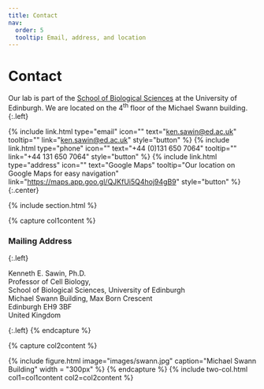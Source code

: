```yaml
---
title: Contact
nav:
  order: 5
  tooltip: Email, address, and location
---
```


# <i class="fas fa-envelope"></i>Contact

Our lab is part of the [School of Biological Sciences](https://www.ed.ac.uk/biology) at the University of Edinburgh.
We are located on the 4<sup>th</sup> floor of the Michael Swann building.
{:.left}

{%
  include link.html
  type="email"
  icon=""
  text="ken.sawin@ed.ac.uk"
  tooltip=""
  link="ken.sawin@ed.ac.uk"
  style="button"
%}
{%
  include link.html
  type="phone"
  icon=""
  text="+44 (0)131 650 7064"
  tooltip=""
  link="+44 131 650 7064"
  style="button"
%}
{%
  include link.html
  type="address"
  icon=""
  text="Google Maps"
  tooltip="Our location on Google Maps for easy navigation"
  link="https://maps.app.goo.gl/QJKfUi5Q4hoj94gB9"
  style="button"
%}
{:.center}

{% include section.html %}


{% capture col1content %}

### <i class="fas fa-mail-bulk"></i>Mailing Address  
{:.left}

Kenneth E. Sawin, Ph.D.  
Professor of Cell Biology,  
School of Biological Sciences, University of Edinburgh  
Michael Swann Building, Max Born Crescent  
Edinburgh EH9  3BF  
United Kingdom  


{:.left}
{% endcapture %}

{% capture col2content %}

{%
  include figure.html
  image="images/swann.jpg"
  caption="Michael Swann Building"
  width = "300px"
%}
{% endcapture %}
{% include two-col.html col1=col1content col2=col2content %}
